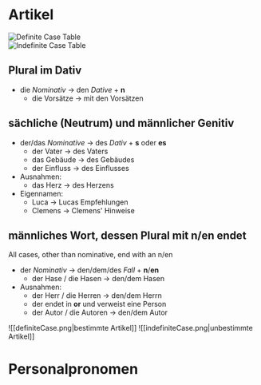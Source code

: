 # Artikel
<div class="row">
	<div class="column">
		<img src="file:///home/robot/Documents/Obsidian%20Vault/_media/img/definiteCase.png" alt="Definite Case Table">
	</div>
	<div class="column">
		<img src="file:///home/robot/Documents/Obsidian%20Vault/_media/img/indefiniteCase.png" alt="Indefinite Case Table">
	</div>
</div>

## Plural im Dativ
- die *Nominativ* -> den *Dative* + **n**
	- die Vorsätze -> mit den Vorsätzen

## sächliche (Neutrum) und männlicher Genitiv
- der/das *Nominative* -> des *Dativ* + **s** oder **es**
	- der Vater -> des Vaters
	- das Gebäude -> des Gebäudes
	- der Einfluss -> des Einflusses
- Ausnahmen:
	- das Herz -> des Herzens
- Eigennamen:
	- Luca -> Lucas Empfehlungen
	- Clemens -> Clemens' Hinweise

## männliches Wort, dessen Plural mit n/en endet 
All cases, other than nominative, end with an n/en
- der *Nominativ* -> den/dem/des *Fall* + **n**/**en**
	- der Hase / die Hasen -> den/dem Hasen
- Ausnahmen:
	- der Herr / die Herren -> den/dem Herrn
	- der endet in **or** und verweist eine Person
	- der Autor / die Autoren -> den/dem Autor

![[definiteCase.png|bestimmte Artikel]]
![[indefiniteCase.png|unbestimmte Artikel]]

# Personalpronomen 